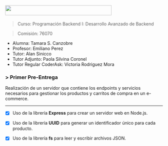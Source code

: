 <h1><img src="https://img.shields.io/badge/GESTION ECOMMERCE-BACKEND-32286E?logo=null&logoColor=black&style=flat" width="340" height="32"/></h1>

> Curso: Programación Backend I: Desarrollo Avanzado de Backend

> Comisión: 76070

* Alumna: Tamara S. Canzobre
* Profesor: Emiliano Perez
* Tutor: Alan Sinicco
* Tutor Adjunto: Paola Silvina Coronel
* Tutor Regular CoderAsk: Victoria Rodriguez Mora

<h3> > Primer Pre-Entrega</h3>
Realización de un servidor que contiene los endpoints y servicios necesarios 
para gestionar los productos y carritos de compra en un e-commerce.


-----------------------

- [x] Uso de la librería **Express** para crear un servidor web en Node.js.
- [x] Uso de la librería **UUID** para generar un identificador único para cada producto.
- [x] Uso de la librería **fs** para leer y escribir archivos JSON.

